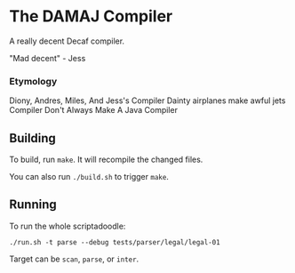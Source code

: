 # The DAMAJ Compiler

A really decent Decaf compiler.

"Mad decent" - Jess

### Etymology
Diony, Andres, Miles, And Jess's Compiler
Dainty airplanes make awful jets Compiler
Don't Always Make A Java Compiler

## Building
To build, run `make`. It will recompile the changed files.

You can also run `./build.sh` to trigger `make`.

## Running
To run the whole scriptadoodle:
```
./run.sh -t parse --debug tests/parser/legal/legal-01
```

Target can be `scan`, `parse`, or `inter`.
